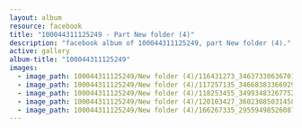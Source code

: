 ```yaml
---
layout: album
resource: facebook
title: "100044311125249 - Part New folder (4)"
description: "facebook album of 100044311125249, part New folder (4)."
active: gallery
album-title: "100044311125249"
images:
  - image_path: 100044311125249/New folder (4)/116431273_3463733063670100_749489072192966574_n.jpg
  - image_path: 100044311125249/New folder (4)/117257135_3466838336692906_1706923588812874690_n.jpg
  - image_path: 100044311125249/New folder (4)/118253455_3499348326775240_3141613778169423051_n.jpg
  - image_path: 100044311125249/New folder (4)/120103427_3602308503145888_4188167394675758146_n.jpg
  - image_path: 100044311125249/New folder (4)/166267335_295594985260870_3488187529742643094_n.jpg
---
```

